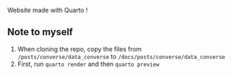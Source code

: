 Website made with Quarto !

## Note to myself

1.  When cloning the repo, copy the files from `/posts/converse/data_converse` to `/docs/posts/converse/data_converse`
2.  First, run `quarto render` and then `quarto preview`
